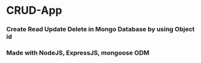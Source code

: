 # CRUD-App 
### Create Read Update Delete in Mongo Database by using Object id
### Made with NodeJS, ExpressJS, mongoose ODM
